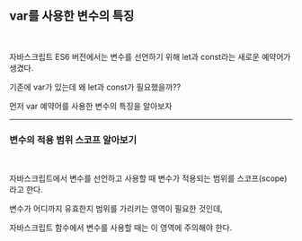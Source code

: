 ## var를 사용한 변수의 특징

<br>

자바스크립트 ES6 버전에서는 변수를 선언하기 위해 let과 const라는 새로운 예약어가 생겼다.

기존에 var가 있는데 왜 let과 const가 필요했을까??

먼저 var 예약어를 사용한 변수의 특징을 알아보자

***
### 변수의 적용 범위 스코프 알아보기

<br>

자바스크립트에서 변수를 선언하고 사용할 때 변수가 적용되는 범위를 스코프(scope)라고 한다.

변수가 어디까지 유효한지 범위를 가리키는 영역이 필요한 것인데, 

자바스크립트 함수에서 변수를 사용할 때는 이 영역에 주의해야 한다.

